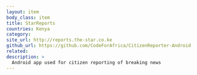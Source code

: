 ```yaml
---
layout: item
body_class: item
title: StarReports
countries: Kenya
category: 
site_url: http://reports.the-star.co.ke
github_url: https://github.com/CodeForAfrica/CitizenReporter-Android
related: 
description: >
  Android app used for citizen reporting of breaking news
---
```

